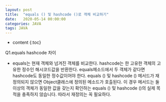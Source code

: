 ```yaml
---
layout: post
title:  "equals () 및 hashcode ()로 객체 비교하기"
date:   2020-05-14 00:00:00
categories: JAVA
tags: JAVA
---
```

 * content
{:toc}


Q1.equals hashcode 차이
-  equals는 현재 객체와 넘겨진 객체를 비교한다. 
hashcode는 한 고유한 객체의 고유한 정수인 해시코드값을 반환한다. 
equals메소드에서 두 객체가 같다면 hashcode도 동일한 정수값이어야 한다.
equals () 및 hashcode () 메서드가 재정의되지 않으면 Object클래스에 정의된 메소드가 호출된다.
이 경우 메서드는 둘 이상의 객체가 동일한 값을 갖는지 확인하는 equals () 및 hashcode ()의 실제 목적을 충족하지 않습니다.
따라서 재정의는 꼭 필요하다. 